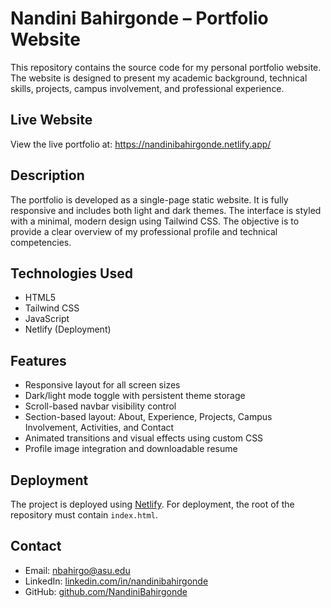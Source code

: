 # Nandini Bahirgonde – Portfolio Website

This repository contains the source code for my personal portfolio website. The website is designed to present my academic background, technical skills, projects, campus involvement, and professional experience.

## Live Website

View the live portfolio at: https://nandinibahirgonde.netlify.app/

## Description

The portfolio is developed as a single-page static website. It is fully responsive and includes both light and dark themes. The interface is styled with a minimal, modern design using Tailwind CSS. The objective is to provide a clear overview of my professional profile and technical competencies.

## Technologies Used

- HTML5
- Tailwind CSS
- JavaScript
- Netlify (Deployment)

## Features

- Responsive layout for all screen sizes
- Dark/light mode toggle with persistent theme storage
- Scroll-based navbar visibility control
- Section-based layout: About, Experience, Projects, Campus Involvement, Activities, and Contact
- Animated transitions and visual effects using custom CSS
- Profile image integration and downloadable resume

## Deployment

The project is deployed using [Netlify](https://netlify.com). For deployment, the root of the repository must contain `index.html`.

## Contact



- Email: nbahirgo@asu.edu
- LinkedIn: [linkedin.com/in/nandinibahirgonde](https://linkedin.com/in/nandinibahirgonde)
- GitHub: [github.com/NandiniBahirgonde](https://github.com/NandiniBahirgonde)
